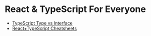 # React & TypeScript For Everyone

- [TypeScript Type vs Interface](https://www.educba.com/typescript-type-vs-interface/)
- [React+TypeScript Cheatsheets](https://github.com/typescript-cheatsheets/react-typescript-cheatsheet)
